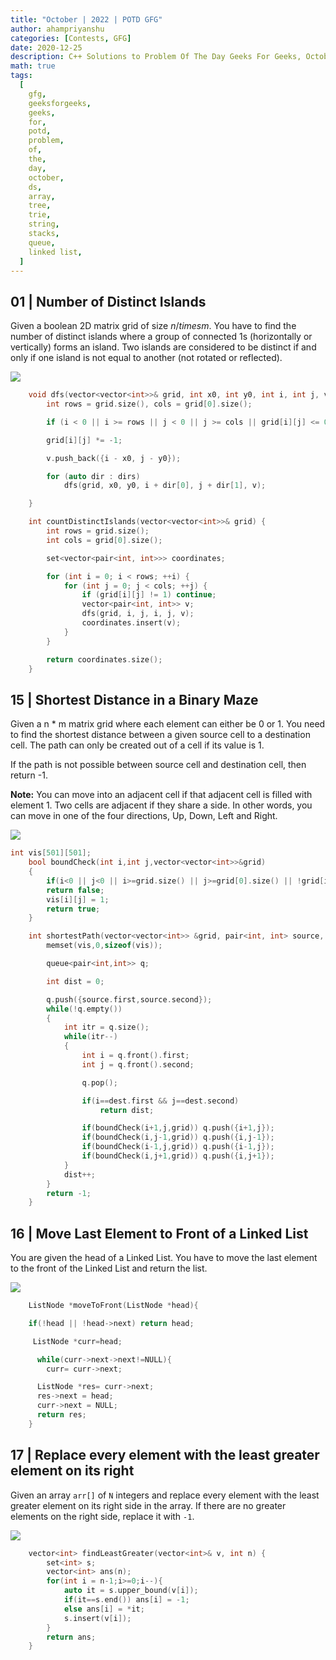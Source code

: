 ```yaml
---
title: "October | 2022 | POTD GFG"
author: ahampriyanshu
categories: [Contests, GFG]
date: 2020-12-25
description: C++ Solutions to Problem Of The Day Geeks For Geeks, October 2022
math: true
tags:
  [
    gfg,
    geeksforgeeks,
    geeks,
    for,
    potd,
    problem,
    of,
    the,
    day,
    october,
    ds,
    array,
    tree,
    trie,
    string,
    stacks,
    queue,
    linked list,
  ]
---
```


## 01 | Number of Distinct Islands

Given a boolean 2D matrix grid of size $n /times m$. You have to find the number of distinct islands where a group of connected 1s (horizontally or vertically) forms an island. Two islands are considered to be distinct if and only if one island is not equal to another (not rotated or reflected).

<a href="https://practice.geeksforgeeks.org/problems/number-of-distinct-islands/1"><img src="https://img.shields.io/badge/GFG-black?style=for-the-badge&logo=geeksforgeeks&logoColor=35914c" /></a>

```cpp
    void dfs(vector<vector<int>>& grid, int x0, int y0, int i, int j, vector<pair<int, int>>& v) {
        int rows = grid.size(), cols = grid[0].size();

        if (i < 0 || i >= rows || j < 0 || j >= cols || grid[i][j] <= 0) return;

        grid[i][j] *= -1;

        v.push_back({i - x0, j - y0});

        for (auto dir : dirs)
            dfs(grid, x0, y0, i + dir[0], j + dir[1], v);

    }

    int countDistinctIslands(vector<vector<int>>& grid) {
        int rows = grid.size();
        int cols = grid[0].size();

        set<vector<pair<int, int>>> coordinates;

        for (int i = 0; i < rows; ++i) {
            for (int j = 0; j < cols; ++j) {
                if (grid[i][j] != 1) continue;
                vector<pair<int, int>> v;
                dfs(grid, i, j, i, j, v);
                coordinates.insert(v);
            }
        }

        return coordinates.size();
    }
```

## 15 | Shortest Distance in a Binary Maze

Given a n \* m matrix grid where each element can either be 0 or 1. You need to find the shortest distance between a given source cell to a destination cell. The path can only be created out of a cell if its value is 1.

If the path is not possible between source cell and destination cell, then return -1.

**Note:** You can move into an adjacent cell if that adjacent cell is filled with element 1. Two cells are adjacent if they share a side. In other words, you can move in one of the four directions, Up, Down, Left and Right.

<a href="https://practice.geeksforgeeks.org/problems/move-last-element-to-front-of-a-linked-list/1"><img src="https://img.shields.io/badge/GFG-black?style=for-the-badge&logo=geeksforgeeks&logoColor=35914c" /></a>

```cpp
int vis[501][501];
    bool boundCheck(int i,int j,vector<vector<int>>&grid)
    {
        if(i<0 || j<0 || i>=grid.size() || j>=grid[0].size() || !grid[i][j] || vis[i][j])
        return false;
        vis[i][j] = 1;
        return true;
    }

    int shortestPath(vector<vector<int>> &grid, pair<int, int> source, pair<int, int> dest) {
        memset(vis,0,sizeof(vis));

        queue<pair<int,int>> q;

        int dist = 0;

        q.push({source.first,source.second});
        while(!q.empty())
        {
            int itr = q.size();
            while(itr--)
            {
                int i = q.front().first;
                int j = q.front().second;

                q.pop();

                if(i==dest.first && j==dest.second)
                    return dist;

                if(boundCheck(i+1,j,grid)) q.push({i+1,j});
                if(boundCheck(i,j-1,grid)) q.push({i,j-1});
                if(boundCheck(i-1,j,grid)) q.push({i-1,j});
                if(boundCheck(i,j+1,grid)) q.push({i,j+1});
            }
            dist++;
        }
        return -1;
    }
```

## 16 | Move Last Element to Front of a Linked List

You are given the head of a Linked List. You have to move the last element to the front of the Linked List and return the list.

<a href="https://practice.geeksforgeeks.org/problems/move-last-element-to-front-of-a-linked-list/1"><img src="https://img.shields.io/badge/GFG-black?style=for-the-badge&logo=geeksforgeeks&logoColor=35914c" /></a>

```cpp
    ListNode *moveToFront(ListNode *head){

    if(!head || !head->next) return head;

     ListNode *curr=head;

      while(curr->next->next!=NULL){
        curr= curr->next;

      ListNode *res= curr->next;
      res->next = head;
      curr->next = NULL;
      return res;
    }
```

## 17 | Replace every element with the least greater element on its right

Given an array `arr[]` of `N` integers and replace every element with the least greater element on its right side in the array. If there are no greater elements on the right side, replace it with `-1`.

<a href="https://practice.geeksforgeeks.org/problems/replace-every-element-with-the-least-greater-element-on-its-right/1"><img src="https://img.shields.io/badge/GFG-black?style=for-the-badge&logo=geeksforgeeks&logoColor=35914c" /></a>

```cpp
    vector<int> findLeastGreater(vector<int>& v, int n) {
        set<int> s;
        vector<int> ans(n);
        for(int i = n-1;i>=0;i--){
            auto it = s.upper_bound(v[i]);
            if(it==s.end()) ans[i] = -1;
            else ans[i] = *it;
            s.insert(v[i]);
        }
        return ans;
    }
```
